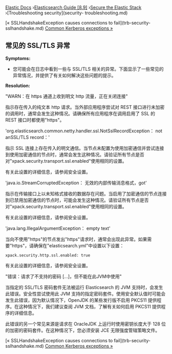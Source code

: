 

[Elastic Docs](/guide/) ›[Elasticsearch Guide [8.9]](index.md) ›[Secure the
Elastic Stack](secure-cluster.md) ›[Troubleshooting security](security-
troubleshooting.md)

[« SSLHandshakeException causes connections to fail](trb-security-
sslhandshake.md) [Common Kerberos exceptions »](trb-security-kerberos.md)

## 常见的 SSL/TLS 异常

**Symptoms:**

* 您可能会在日志中看到一些与 SSL/TLS 相关的异常。下面显示了一些常见的异常情况，并提供了有关如何解决这些问题的提示。 

**Resolution:**

"WARN：在 https 通道上收到明文 http 流量，正在关闭连接"

    

指示存在传入的纯文本 http 请求。当外部应用程序尝试对 REST 接口进行未加密的调用时，通常会发生这种情况。请确保所有应用程序在调用启用了 SSL 的 REST 接口时都使用"https"。

'org.elasticsearch.common.netty.handler.ssl.NotSslRecordException： not anSSL/TLS record：'

    

指示 SSL 连接上存在传入的明文通信。当节点未配置为使用加密通信并尝试连接到使用加密通信的节点时，通常会发生这种情况。请验证所有节点是否对"xpack.security.transport.ssl.enabled"使用相同的设置。

有关此设置的详细信息，请参阅安全设置。

'java.io.StreamCorruptedException： 无效的内部传输消息格式，got'

    

指示在传输接口上以未知格式接收的数据存在问题。当启用了加密通信的节点连接到已禁用加密通信的节点时，可能会发生这种情况。请验证所有节点是否对"xpack.security.transport.ssl.enabled"使用相同的设置。

有关此设置的详细信息，请参阅安全设置。

'java.lang.IllegalArgumentException： empty text'

    

当向不使用"https"的节点发出"https"请求时，通常会出现此异常。如果需要"https"，请确保在"elasticsearch.yml"中设置以下设置：

    
    
    xpack.security.http.ssl.enabled: true

有关此设置的详细信息，请参阅安全设置。

"错误：请求了不支持的密码 [...]，但不能在此JVM中使用"

    

当指定的 SSL/TLS 密码套件无法被运行 Elasticsearch 的 JVM 支持时，会发生此错误。安全性尝试使用此 JVM 支持的指定密码套件。使用安全默认值时可能会发生此错误，因为默认情况下，OpenJDK 的某些发行版不启用 PKCS11 提供程序。在这种情况下，我们建议查阅 JVM 文档，了解有关如何启用 PKCS11 提供程序的详细信息。

此错误的另一个常见来源是请求在 OracleJDK 上运行时使用密钥长度大于 128 位的加密的密码套件。在这种情况下，您必须安装 JCE 无限强度管辖策略文件。

[« SSLHandshakeException causes connections to fail](trb-security-
sslhandshake.md) [Common Kerberos exceptions »](trb-security-kerberos.md)
